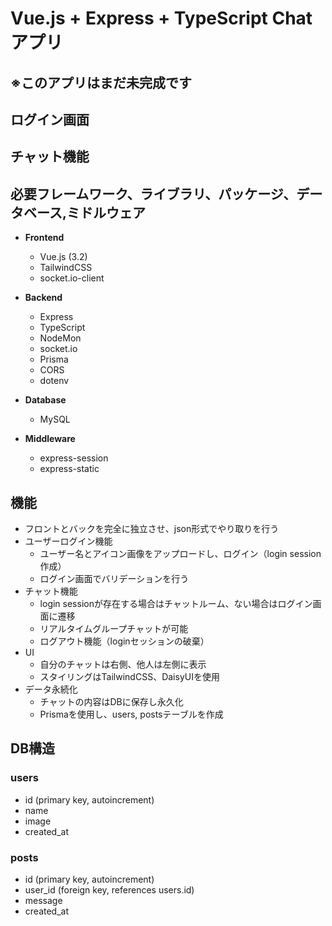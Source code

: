 # Vue.js + Express + TypeScript Chatアプリ

## ※このアプリはまだ未完成です

## ログイン画面

## チャット機能

## 必要フレームワーク、ライブラリ、パッケージ、データベース,ミドルウェア
- **Frontend**
  - Vue.js (3.2)
  - TailwindCSS
  - socket.io-client

- **Backend**
  - Express
  - TypeScript
  - NodeMon
  - socket.io
  - Prisma
  - CORS
  - dotenv
  
- **Database**
  - MySQL
  
- **Middleware**
  - express-session
  - express-static

## 機能
- フロントとバックを完全に独立させ、json形式でやり取りを行う
- ユーザーログイン機能
  - ユーザー名とアイコン画像をアップロードし、ログイン（login session作成）
  - ログイン画面でバリデーションを行う
- チャット機能
  - login sessionが存在する場合はチャットルーム、ない場合はログイン画面に遷移
  - リアルタイムグループチャットが可能
  - ログアウト機能（loginセッションの破棄）
- UI
  - 自分のチャットは右側、他人は左側に表示
  - スタイリングはTailwindCSS、DaisyUIを使用
- データ永続化
  - チャットの内容はDBに保存し永久化
  - Prismaを使用し、users, postsテーブルを作成

## DB構造
### users
- id (primary key, autoincrement)
- name
- image
- created_at

### posts
- id (primary key, autoincrement)
- user_id (foreign key, references users.id)
- message
- created_at

